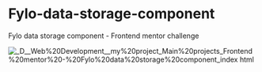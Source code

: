# Fylo-data-storage-component
Fylo data storage component - Frontend mentor challenge

![_D__Web%20Development__my%20project_Main%20projects_Frontend%20mentor%20-%20Fylo%20data%20storage%20component_index html](https://user-images.githubusercontent.com/95019708/170186323-18a59aae-1d7e-4815-a9a9-2352502c856f.png)
